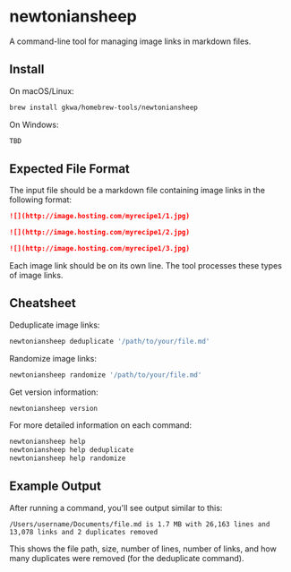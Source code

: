 # newtoniansheep

A command-line tool for managing image links in markdown files.

## Install

On macOS/Linux:
```bash
brew install gkwa/homebrew-tools/newtoniansheep
```

On Windows:
```powershell
TBD
```

## Expected File Format

The input file should be a markdown file containing image links in the following format:

```markdown
![](http://image.hosting.com/myrecipe1/1.jpg)

![](http://image.hosting.com/myrecipe1/2.jpg)

![](http://image.hosting.com/myrecipe1/3.jpg)
```

Each image link should be on its own line. The tool processes these types of image links.

## Cheatsheet

Deduplicate image links:
```bash
newtoniansheep deduplicate '/path/to/your/file.md'
```

Randomize image links:
```bash
newtoniansheep randomize '/path/to/your/file.md'
```

Get version information:
```bash
newtoniansheep version
```

For more detailed information on each command:
```bash
newtoniansheep help
newtoniansheep help deduplicate
newtoniansheep help randomize
```

## Example Output

After running a command, you'll see output similar to this:

```
/Users/username/Documents/file.md is 1.7 MB with 26,163 lines and 13,078 links and 2 duplicates removed
```

This shows the file path, size, number of lines, number of links, and how many duplicates were removed (for the deduplicate command).